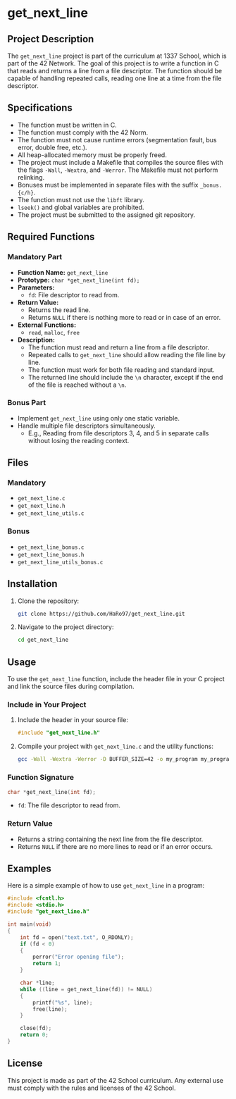 # get_next_line

## Project Description

The `get_next_line` project is part of the curriculum at 1337 School, which is part of the 42 Network. The goal of this project is to write a function in C that reads and returns a line from a file descriptor. The function should be capable of handling repeated calls, reading one line at a time from the file descriptor.

## Specifications

- The function must be written in C.
- The function must comply with the 42 Norm.
- The function must not cause runtime errors (segmentation fault, bus error, double free, etc.).
- All heap-allocated memory must be properly freed.
- The project must include a Makefile that compiles the source files with the flags `-Wall`, `-Wextra`, and `-Werror`. The Makefile must not perform relinking.
- Bonuses must be implemented in separate files with the suffix `_bonus.{c/h}`.
- The function must not use the `libft` library.
- `lseek()` and global variables are prohibited.
- The project must be submitted to the assigned git repository.

## Required Functions

### Mandatory Part

- **Function Name:** `get_next_line`
- **Prototype:** `char *get_next_line(int fd);`
- **Parameters:** 
  - `fd`: File descriptor to read from.
- **Return Value:**
  - Returns the read line.
  - Returns `NULL` if there is nothing more to read or in case of an error.
- **External Functions:**
  - `read`, `malloc`, `free`
- **Description:**
  - The function must read and return a line from a file descriptor.
  - Repeated calls to `get_next_line` should allow reading the file line by line.
  - The function must work for both file reading and standard input.
  - The returned line should include the `\n` character, except if the end of the file is reached without a `\n`.

### Bonus Part

- Implement `get_next_line` using only one static variable.
- Handle multiple file descriptors simultaneously.
  - E.g., Reading from file descriptors 3, 4, and 5 in separate calls without losing the reading context.

## Files

### Mandatory

- `get_next_line.c`
- `get_next_line.h`
- `get_next_line_utils.c`

### Bonus

- `get_next_line_bonus.c`
- `get_next_line_bonus.h`
- `get_next_line_utils_bonus.c`

## Installation

1. Clone the repository:

    ```sh
    git clone https://github.com/HaRo97/get_next_line.git
    ```

2. Navigate to the project directory:

    ```sh
    cd get_next_line
    ```

## Usage

To use the `get_next_line` function, include the header file in your C project and link the source files during compilation.

### Include in Your Project

1. Include the header in your source file:

    ```c
    #include "get_next_line.h"
    ```

2. Compile your project with `get_next_line.c` and the utility functions:

    ```sh
    gcc -Wall -Wextra -Werror -D BUFFER_SIZE=42 -o my_program my_program.c get_next_line.c get_next_line_utils.c
    ```

### Function Signature

```c
char *get_next_line(int fd);
```

* `fd`: The file descriptor to read from.

### Return Value

* Returns a string containing the next line from the file descriptor.
* Returns `NULL` if there are no more lines to read or if an error occurs.

## Examples

Here is a simple example of how to use `get_next_line` in a program:

```c
#include <fcntl.h>
#include <stdio.h>
#include "get_next_line.h"

int main(void)
{
    int fd = open("text.txt", O_RDONLY);
    if (fd < 0)
    {
        perror("Error opening file");
        return 1;
    }

    char *line;
    while ((line = get_next_line(fd)) != NULL)
    {
        printf("%s", line);
        free(line);
    }

    close(fd);
    return 0;
}
```

## License

This project is made as part of the 42 School curriculum. Any external use must comply with the rules and licenses of the 42 School.
